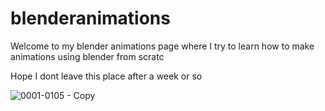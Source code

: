 # blenderanimations
Welcome to my blender animations page where I try to learn how to make animations using blender from scratc

Hope I dont leave this place after a week or so


![0001-0105 - Copy](https://user-images.githubusercontent.com/53433154/180568153-c29cc3bc-d901-4297-88f2-471dfcaf5132.gif)
